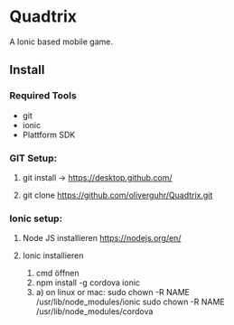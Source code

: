 # Quadtrix
A Ionic based mobile game.


## Install


### Required Tools

* git
* ionic
* Plattform SDK


### GIT Setup:

1. git install -> https://desktop.github.com/

2. git clone https://github.com/oliverguhr/Quadtrix.git

### Ionic setup:

1. Node JS installieren https://nodejs.org/en/ 

2. Ionic installieren 
	1. cmd öffnen
	2. npm install -g cordova ionic
	2. a) on linux or mac:
		sudo chown -R NAME /usr/lib/node_modules/ionic
		sudo chown -R NAME /usr/lib/node_modules/cordova

